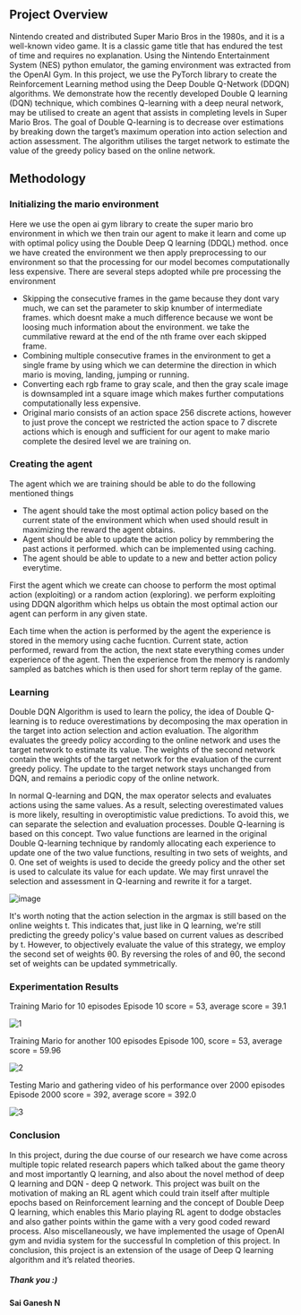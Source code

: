 ## Project Overview

Nintendo created and distributed Super Mario Bros in the 1980s, and it is a well-known video game. It is a classic game title that has endured the test of time and requires no explanation. Using the Nintendo Entertainment System (NES) python emulator, the gaming environment was extracted from the OpenAI Gym. In this project, we use the PyTorch library to create the Reinforcement Learning method using the Deep Double Q-Network (DDQN) algorithms. We demonstrate how the recently developed Double Q learning (DQN) technique, which combines Q-learning with a deep neural network, may be utilised to create an agent that assists in completing levels in Super Mario Bros. The goal of Double Q-learning is to decrease over estimations by breaking down the target’s maximum operation into action selection and action assessment. The algorithm utilises the target network to estimate the value of the greedy policy based on the online network.

## Methodology
### Initializing the mario environment
Here we use the open ai gym library to create the super mario bro environment in which we then train our agent to make it learn and come up with optimal policy using the Double Deep Q learning (DDQL) method. once we have created the environment we then apply preprocessing to our environment so that the processing for our model becomes computationally less expensive. There are several steps adopted while pre processing the environment 
- Skipping the consecutive frames in the game because they dont vary much, we can set the parameter to skip knumber of intermediate frames. which doesnt make a much difference because we wont be loosing much information about the environment. we take the cummilative reward at the end of the nth frame over each skipped frame. 
- Combining multiple consecutive frames in the environment to get a single frame by using which we can determine the direction in which mario is moving, landing, jumping or running. 
- Converting each rgb frame to gray scale, and then the gray scale image is downsampled int a square image which makes further computations computationally less expensive. 
- Original mario consists of an action space 256 discrete actions, however to just prove the concept we restricted the action space to 7 discrete actions which is enough and sufficient for our agent to make mario complete the desired level we are training on.

### Creating the agent
The agent which we are training should be able to do the following mentioned things
- The agent should take the most optimal action policy based on the current state of the environment which when used should result in maximizing the reward the agent obtains. 
- Agent should be able to update the action policy by remmbering the past actions it performed. which can be implemented using caching. 
- The agent should be able to update to a new and better action policy everytime.

First the agent which we create can choose to perform the most optimal action (exploiting) or a random action (exploring). we perform exploiting using DDQN algorithm which helps us obtain the most optimal action our agent can perform in any given state. 

Each time when the action is performed by the agent the experience is stored in the memory using cache fucntion. Current state, action performed, reward from the action, the next state everything comes under experience of the agent. Then the experience from the memory is randomly sampled as batches which is then used for short term replay of the game.

### Learning
Double DQN Algorithm is used to learn the policy, the idea of Double Q-learning is to reduce overestimations by decomposing the max operation in the target into action selection and action evaluation. The algorithm evaluates the greedy policy according to the online network and uses the target network to estimate its value. The weights of the second network contain the weights of the target network for the evaluation of the current greedy policy. The update to the target network stays unchanged from DQN, and remains a periodic copy of the online network.

In normal Q-learning and DQN, the max operator selects and evaluates actions using the same values. As a result, selecting overestimated values is more likely, resulting in overoptimistic value predictions. To avoid this, we can separate the selection and evaluation processes. Double Q-learning is based on this concept. Two value functions are learned in the original Double Q-learning technique by randomly allocating each experience to update one of the two value functions, resulting in two sets of weights, and 0. One set of weights is used to decide the greedy policy and the other set is used to calculate its value for each update. We may first unravel the selection and assessment in Q-learning and rewrite it for a target.

![image](https://user-images.githubusercontent.com/53213766/174394281-8e546048-8ef5-4c72-a119-961ee60d4f77.png)

It's worth noting that the action selection in the argmax is still based on the online weights t. This indicates that, just like in Q learning, we're still predicting the greedy policy's value based on current values as described by t. However, to objectively evaluate the value of this strategy, we employ the second set of weights θ0. By reversing the roles of and θ0, the second set of weights can be updated symmetrically.

### Experimentation Results
Training Mario for 10 episodes Episode 10 score = 53, average score = 39.1

![1](https://user-images.githubusercontent.com/53213766/174395657-eac00bfe-6df0-4e1a-b703-ebcd819546c7.gif)

Training Mario for another 100 episodes Episode 100, score = 53, average score = 59.96

![2](https://user-images.githubusercontent.com/53213766/174395670-99449e60-4fda-42e0-9297-bf5580ef2309.gif)

Testing Mario and gathering video of his performance over 2000 episodes Episode 2000 score = 392, average score = 392.0

![3](https://user-images.githubusercontent.com/53213766/174395679-fbe9fdbc-fc31-4d3e-8518-4be91bcbba54.gif)

### Conclusion
In this project, during the due course of our research we have come across multiple topic related research papers which talked about the game theory and most importantly Q learning, and also about the novel method of deep Q learning and DQN - deep Q network. This project was built on the motivation of making an RL agent which could train itself after multiple epochs based on Reinforcement learning and the concept of Double Deep Q learning, which enables this Mario playing RL agent to dodge obstacles and also gather points within the game with a very good coded reward process. Also miscellaneously, we have implemented the usage of OpenAI gym and nvidia system for the successful In completion of this project. In conclusion, this project is an extension of the usage of Deep Q learning algorithm and it’s related theories.

##### Thank you :)
#### Sai Ganesh N
